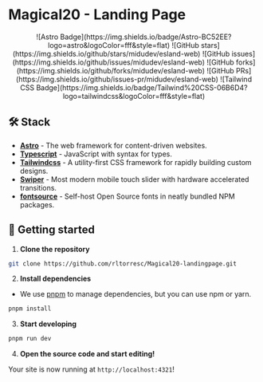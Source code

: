 # Magical20 - Landing Page

<div align="center">
![Astro Badge](https://img.shields.io/badge/Astro-BC52EE?logo=astro&logoColor=fff&style=flat)
![GitHub stars](https://img.shields.io/github/stars/midudev/esland-web)
![GitHub issues](https://img.shields.io/github/issues/midudev/esland-web)
![GitHub forks](https://img.shields.io/github/forks/midudev/esland-web)
![GitHub PRs](https://img.shields.io/github/issues-pr/midudev/esland-web)
![Tailwind CSS Badge](https://img.shields.io/badge/Tailwind%20CSS-06B6D4?logo=tailwindcss&logoColor=fff&style=flat)
</div>

## 🛠️ Stack

- [**Astro**](https://astro.build/) - The web framework for content-driven websites.
- [**Typescript**](https://www.typescriptlang.org/) - JavaScript with syntax for types.
- [**Tailwindcss**](https://tailwindcss.com/) - A utility-first CSS framework for rapidly building custom designs.
- [**Swiper**](https://github.com/nolimits4web/swiper) - Most modern mobile touch slider with hardware accelerated transitions.
- [**fontsource**](https://fontsource.org/) - Self-host Open Source fonts in neatly bundled NPM packages.

## 🚀 Getting started

1. **Clone the repository**

```bash
git clone https://github.com/rltorresc/Magical20-landingpage.git
```

2. **Install dependencies**

- We use [pnpm](https://pnpm.io/) to manage dependencies, but you can use npm or yarn.

```bash
pnpm install
```

3. **Start developing**

```bash
pnpm run dev
```

4. **Open the source code and start editing!**

Your site is now running at `http://localhost:4321`!
